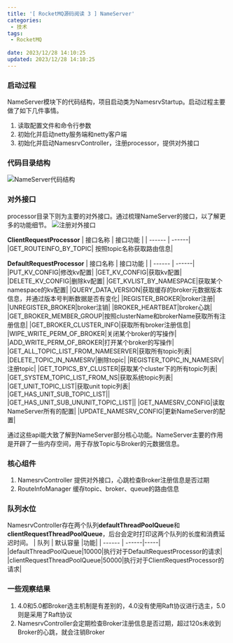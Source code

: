 ```yaml
---
title: '[ RocketMQ源码阅读 3 ] NameServer'
categories: 
 - 技术
tags: 
 - RocketMQ
 
date: 2023/12/28 14:10:25
updated: 2023/12/28 14:10:25 
---
```

### 启动过程
NameServer模块下的代码结构，项目启动类为NamesrvStartup。启动过程主要做了如下几件事情。
1. 读取配置文件和命令行参数
2. 初始化并启动netty服务端和netty客户端
3. 初始化并启动NamesrvController，注册processor，提供对外接口

### 代码目录结构
![NameServer代码结构](1.png)

### 对外接口
processor目录下则为主要的对外接口。通过梳理NameServer的接口，以了解更多的功能细节。
![注册对外接口](2.png)

 <!-- more -->

**ClientRequestProcessor**
| 接口名称 | 接口功能 |
| ------ | ------|
|GET_ROUTEINFO_BY_TOPIC| 按照topic名称获取路由信息|

**DefaultRequestProcessor**
| 接口名称 | 接口功能 |
| ------ | ------|
|PUT_KV_CONFIG|修改kv配置|
|GET_KV_CONFIG|获取kv配置|
|DELETE_KV_CONFIG|删除kv配置|
|GET_KVLIST_BY_NAMESPACE|获取某个namespace的kv配置|
|QUERY_DATA_VERSION|获取缓存的broker元数据版本信息，并通过版本号判断数据是否有变化|
|REGISTER_BROKER|broker注册|
|UNREGISTER_BROKER|broker注销|
|BROKER_HEARTBEAT|broker心跳|
|GET_BROKER_MEMBER_GROUP|按照clusterName和brokerName获取所有注册信息|
|GET_BROKER_CLUSTER_INFO|获取所有broker注册信息|
|WIPE_WRITE_PERM_OF_BROKER|关闭某个broker的写操作|
|ADD_WRITE_PERM_OF_BROKER|打开某个broker的写操作|
|GET_ALL_TOPIC_LIST_FROM_NAMESERVER|获取所有topic列表|
|DELETE_TOPIC_IN_NAMESRV|删除topic|
|REGISTER_TOPIC_IN_NAMESRV|注册topic|
|GET_TOPICS_BY_CLUSTER|获取某个cluster下的所有topic列表|
|GET_SYSTEM_TOPIC_LIST_FROM_NS|获取系统topic列表|
|GET_UNIT_TOPIC_LIST|获取unit topic列表|
|GET_HAS_UNIT_SUB_TOPIC_LIST||
|GET_HAS_UNIT_SUB_UNUNIT_TOPIC_LIST||
|GET_NAMESRV_CONFIG|读取NameServer所有的配置|
|UPDATE_NAMESRV_CONFIG|更新NameServer的配置|

通过这些api能大致了解到NameServer部分核心功能。NameServer主要的作用是开辟了一些内存空间，用于存放Topic与Broker的元数据信息。

### 核心组件
1. NamesrvController
提供对外接口，心跳检查Broker注册信息是否过期
3. RouteInfoManager
缓存topic、broker、queue的路由信息

### 队列水位
NamesrvController存在两个队列**defaultThreadPoolQueue**和**clientRequestThreadPoolQueue**，后台会定时打印这两个队列的长度和消费延迟时间。
| 队列 | 默认容量 |功能|
| ------ | ------|-----|
|defaultThreadPoolQueue|10000|执行对于DefaultRequestProcessor的请求|
|clientRequestThreadPoolQueue|50000|执行对于ClientRequestProcessor的请求|

### 一些观察结果
1. 4.0和5.0都Broker选主机制是有差别的，4.0没有使用Raft协议进行选主，5.0则是采用了Raft协议
2. NamesrvController会定期检查Broker注册信息是否过期，超过120s未收到Broker的心跳，就会注销Broker



